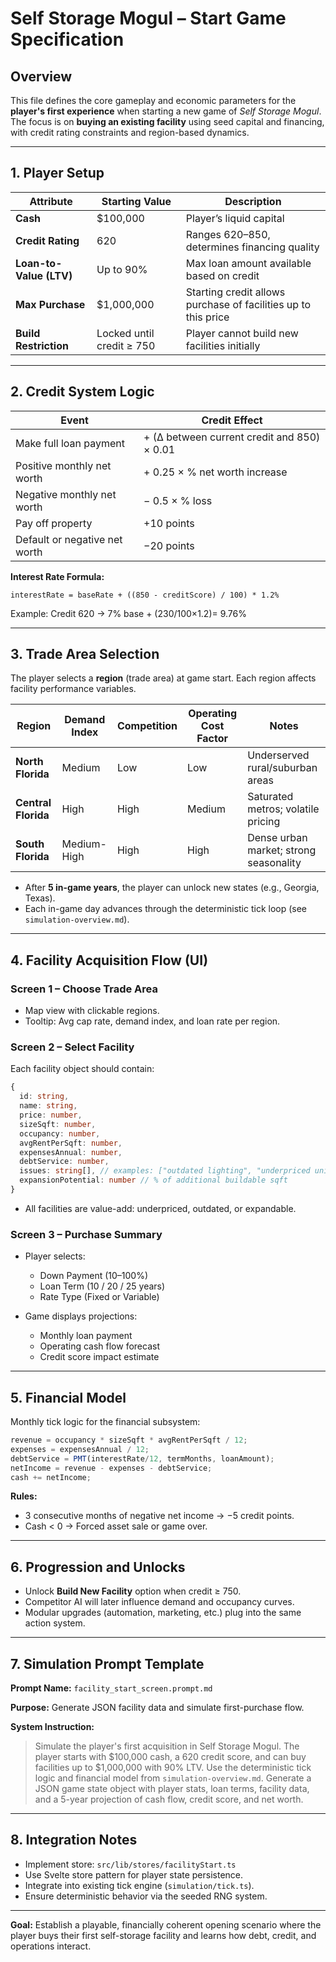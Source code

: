 # Self Storage Mogul – Start Game Specification

## Overview

This file defines the core gameplay and economic parameters for the **player's first experience** when starting a new game of *Self Storage Mogul*. The focus is on **buying an existing facility** using seed capital and financing, with credit rating constraints and region-based dynamics.

---

## 1. Player Setup

| Attribute               | Starting Value            | Description                                                    |
| ----------------------- | ------------------------- | -------------------------------------------------------------- |
| **Cash**                | $100,000                  | Player’s liquid capital                                        |
| **Credit Rating**       | 620                       | Ranges 620–850, determines financing quality                   |
| **Loan-to-Value (LTV)** | Up to 90%                 | Max loan amount available based on credit                      |
| **Max Purchase**        | $1,000,000                | Starting credit allows purchase of facilities up to this price |
| **Build Restriction**   | Locked until credit ≥ 750 | Player cannot build new facilities initially                   |

---

## 2. Credit System Logic

| Event                         | Credit Effect                               |
| ----------------------------- | ------------------------------------------- |
| Make full loan payment        | + (Δ between current credit and 850) × 0.01 |
| Positive monthly net worth    | + 0.25 × % net worth increase               |
| Negative monthly net worth    | − 0.5 × % loss                              |
| Pay off property              | +10 points                                  |
| Default or negative net worth | −20 points                                  |

**Interest Rate Formula:**

```
interestRate = baseRate + ((850 - creditScore) / 100) * 1.2%
```

Example: Credit 620 → 7% base + (230/100×1.2)= 9.76%

---

## 3. Trade Area Selection

The player selects a **region** (trade area) at game start. Each region affects facility performance variables.

| Region              | Demand Index | Competition | Operating Cost Factor | Notes                                  |
| ------------------- | ------------ | ----------- | --------------------- | -------------------------------------- |
| **North Florida**   | Medium       | Low         | Low                   | Underserved rural/suburban areas       |
| **Central Florida** | High         | High        | Medium                | Saturated metros; volatile pricing     |
| **South Florida**   | Medium-High  | High        | High                  | Dense urban market; strong seasonality |

* After **5 in-game years**, the player can unlock new states (e.g., Georgia, Texas).
* Each in-game day advances through the deterministic tick loop (see `simulation-overview.md`).

---

## 4. Facility Acquisition Flow (UI)

### **Screen 1 – Choose Trade Area**

* Map view with clickable regions.
* Tooltip: Avg cap rate, demand index, and loan rate per region.

### **Screen 2 – Select Facility**

Each facility object should contain:

```ts
{
  id: string,
  name: string,
  price: number,
  sizeSqft: number,
  occupancy: number,
  avgRentPerSqft: number,
  expensesAnnual: number,
  debtService: number,
  issues: string[], // examples: ["outdated lighting", "underpriced units"]
  expansionPotential: number // % of additional buildable sqft
}
```

* All facilities are value-add: underpriced, outdated, or expandable.

### **Screen 3 – Purchase Summary**

* Player selects:

  * Down Payment (10–100%)
  * Loan Term (10 / 20 / 25 years)
  * Rate Type (Fixed or Variable)
* Game displays projections:

  * Monthly loan payment
  * Operating cash flow forecast
  * Credit score impact estimate

---

## 5. Financial Model

Monthly tick logic for the financial subsystem:

```ts
revenue = occupancy * sizeSqft * avgRentPerSqft / 12;
expenses = expensesAnnual / 12;
debtService = PMT(interestRate/12, termMonths, loanAmount);
netIncome = revenue - expenses - debtService;
cash += netIncome;
```

**Rules:**

* 3 consecutive months of negative net income → −5 credit points.
* Cash < 0 → Forced asset sale or game over.

---

## 6. Progression and Unlocks

* Unlock **Build New Facility** option when credit ≥ 750.
* Competitor AI will later influence demand and occupancy curves.
* Modular upgrades (automation, marketing, etc.) plug into the same action system.

---

## 7. Simulation Prompt Template

**Prompt Name:** `facility_start_screen.prompt.md`

**Purpose:** Generate JSON facility data and simulate first-purchase flow.

**System Instruction:**

> Simulate the player's first acquisition in Self Storage Mogul. The player starts with $100,000 cash, a 620 credit score, and can buy facilities up to $1,000,000 with 90% LTV. Use the deterministic tick logic and financial model from `simulation-overview.md`. Generate a JSON game state object with player stats, loan terms, facility data, and a 5-year projection of cash flow, credit score, and net worth.

---

## 8. Integration Notes

* Implement store: `src/lib/stores/facilityStart.ts`
* Use Svelte store pattern for player state persistence.
* Integrate into existing tick engine (`simulation/tick.ts`).
* Ensure deterministic behavior via the seeded RNG system.

---

**Goal:** Establish a playable, financially coherent opening scenario where the player buys their first self-storage facility and learns how debt, credit, and operations interact.
